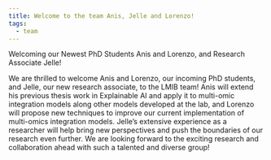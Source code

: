 ```yaml
---
title: Welcome to the team Anis, Jelle and Lorenzo!
tags:
  - team
---
```


<!-- excerpt start -->
Welcoming our Newest PhD Students Anis and Lorenzo, and Research Associate Jelle!
<!-- excerpt end -->
We are thrilled to welcome Anis and Lorenzo, our incoming PhD students, and Jelle, our new research associate, to the LMIB team! Anis will extend his previous thesis work in Explainable AI and apply it to multi-omic integration models along other models developed at the lab, and Lorenzo will propose new techniques to improve our current implementation of multi-omics integration models. 
Jelle’s extensive experience as a researcher will help bring new perspectives and push the boundaries of our research even further. We are looking forward to the exciting research and collaboration ahead with such a talented and diverse group!